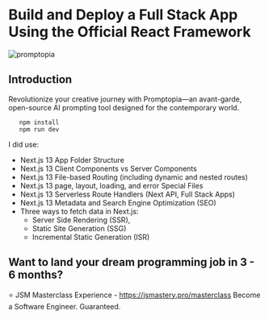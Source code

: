 # Build and Deploy a Full Stack App Using the Official React Framework
![promptopia](https://github.com/myplancash/promptopia-nextjs/assets/64751892/6216ebd9-f319-42be-bfeb-7846521739aa)

## Introduction
Revolutionize your creative journey with Promptopia—an avant-garde, open-source AI prompting tool designed for the contemporary world.

```
   npm install
   npm run dev
```
 
I did use:
- Next.js 13 App Folder Structure
- Next.js 13 Client Components vs Server Components
- Next.js 13 File-based Routing (including dynamic and nested routes)
- Next.js 13 page, layout, loading, and error Special Files
- Next.js 13 Serverless Route Handlers (Next API, Full Stack Apps)
- Next.js 13 Metadata and Search Engine Optimization (SEO)
- Three ways to fetch data in Next.js:
   - Server Side Rendering (SSR),
   - Static Site Generation (SSG)
   - Incremental Static Generation (ISR)

## Want to land your dream programming job in 3 - 6 months?
⭐ JSM Masterclass Experience - https://jsmastery.pro/masterclass
Become a Software Engineer. Guaranteed.
